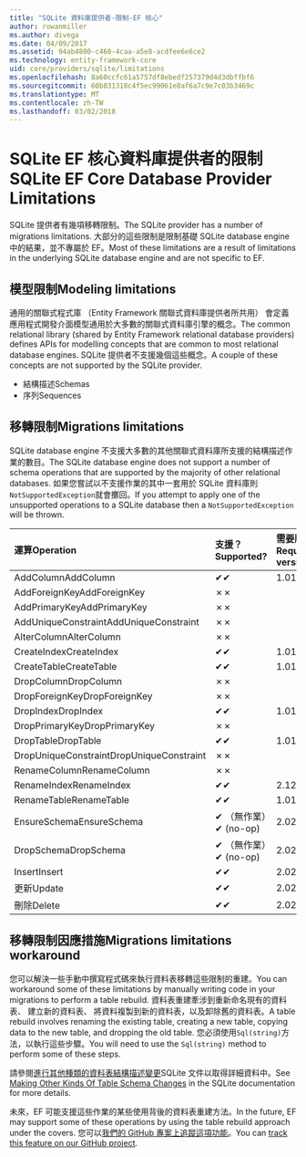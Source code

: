 ```yaml
---
title: "SQLite 資料庫提供者-限制-EF 核心"
author: rowanmiller
ms.author: divega
ms.date: 04/09/2017
ms.assetid: 94ab4800-c460-4caa-a5e8-acdfee6e6ce2
ms.technology: entity-framework-core
uid: core/providers/sqlite/limitations
ms.openlocfilehash: 8a60ccfc61a5757df8ebedf257379d4d3dbffbf6
ms.sourcegitcommit: 60b831318c4f5ec99061e8af6a7c9e7c03b3469c
ms.translationtype: MT
ms.contentlocale: zh-TW
ms.lasthandoff: 03/02/2018
---
```

# <a name="sqlite-ef-core-database-provider-limitations"></a><span data-ttu-id="50bc8-102">SQLite EF 核心資料庫提供者的限制</span><span class="sxs-lookup"><span data-stu-id="50bc8-102">SQLite EF Core Database Provider Limitations</span></span>

<span data-ttu-id="50bc8-103">SQLite 提供者有幾項移轉限制。</span><span class="sxs-lookup"><span data-stu-id="50bc8-103">The SQLite provider has a number of migrations limitations.</span></span> <span data-ttu-id="50bc8-104">大部分的這些限制是限制基礎 SQLite database engine 中的結果，並不專屬於 EF。</span><span class="sxs-lookup"><span data-stu-id="50bc8-104">Most of these limitations are a result of limitations in the underlying SQLite database engine and are not specific to EF.</span></span>

## <a name="modeling-limitations"></a><span data-ttu-id="50bc8-105">模型限制</span><span class="sxs-lookup"><span data-stu-id="50bc8-105">Modeling limitations</span></span>

<span data-ttu-id="50bc8-106">通用的關聯式程式庫 （Entity Framework 關聯式資料庫提供者所共用） 會定義應用程式開發介面模型通用於大多數的關聯式資料庫引擎的概念。</span><span class="sxs-lookup"><span data-stu-id="50bc8-106">The common relational library (shared by Entity Framework relational database providers) defines APIs for modelling concepts that are common to most relational database engines.</span></span> <span data-ttu-id="50bc8-107">SQLite 提供者不支援幾個這些概念。</span><span class="sxs-lookup"><span data-stu-id="50bc8-107">A couple of these concepts are not supported by the SQLite provider.</span></span>

* <span data-ttu-id="50bc8-108">結構描述</span><span class="sxs-lookup"><span data-stu-id="50bc8-108">Schemas</span></span>
* <span data-ttu-id="50bc8-109">序列</span><span class="sxs-lookup"><span data-stu-id="50bc8-109">Sequences</span></span>

## <a name="migrations-limitations"></a><span data-ttu-id="50bc8-110">移轉限制</span><span class="sxs-lookup"><span data-stu-id="50bc8-110">Migrations limitations</span></span>

<span data-ttu-id="50bc8-111">SQLite database engine 不支援大多數的其他關聯式資料庫所支援的結構描述作業的數目。</span><span class="sxs-lookup"><span data-stu-id="50bc8-111">The SQLite database engine does not support a number of schema operations that are supported by the majority of other relational databases.</span></span> <span data-ttu-id="50bc8-112">如果您嘗試以不支援作業的其中一套用於 SQLite 資料庫則`NotSupportedException`就會擲回。</span><span class="sxs-lookup"><span data-stu-id="50bc8-112">If you attempt to apply one of the unsupported operations to a SQLite database then a `NotSupportedException` will be thrown.</span></span>

| <span data-ttu-id="50bc8-113">運算</span><span class="sxs-lookup"><span data-stu-id="50bc8-113">Operation</span></span>            | <span data-ttu-id="50bc8-114">支援？</span><span class="sxs-lookup"><span data-stu-id="50bc8-114">Supported?</span></span> | <span data-ttu-id="50bc8-115">需要版本</span><span class="sxs-lookup"><span data-stu-id="50bc8-115">Requires version</span></span> |
|:---------------------|:-----------|:-----------------|
| <span data-ttu-id="50bc8-116">AddColumn</span><span class="sxs-lookup"><span data-stu-id="50bc8-116">AddColumn</span></span>            | <span data-ttu-id="50bc8-117">✔</span><span class="sxs-lookup"><span data-stu-id="50bc8-117">✔</span></span>          | <span data-ttu-id="50bc8-118">1.0</span><span class="sxs-lookup"><span data-stu-id="50bc8-118">1.0</span></span>              |
| <span data-ttu-id="50bc8-119">AddForeignKey</span><span class="sxs-lookup"><span data-stu-id="50bc8-119">AddForeignKey</span></span>        | <span data-ttu-id="50bc8-120">✗</span><span class="sxs-lookup"><span data-stu-id="50bc8-120">✗</span></span>          |                  |
| <span data-ttu-id="50bc8-121">AddPrimaryKey</span><span class="sxs-lookup"><span data-stu-id="50bc8-121">AddPrimaryKey</span></span>        | <span data-ttu-id="50bc8-122">✗</span><span class="sxs-lookup"><span data-stu-id="50bc8-122">✗</span></span>          |                  |
| <span data-ttu-id="50bc8-123">AddUniqueConstraint</span><span class="sxs-lookup"><span data-stu-id="50bc8-123">AddUniqueConstraint</span></span>  | <span data-ttu-id="50bc8-124">✗</span><span class="sxs-lookup"><span data-stu-id="50bc8-124">✗</span></span>          |                  |
| <span data-ttu-id="50bc8-125">AlterColumn</span><span class="sxs-lookup"><span data-stu-id="50bc8-125">AlterColumn</span></span>          | <span data-ttu-id="50bc8-126">✗</span><span class="sxs-lookup"><span data-stu-id="50bc8-126">✗</span></span>          |                  |
| <span data-ttu-id="50bc8-127">CreateIndex</span><span class="sxs-lookup"><span data-stu-id="50bc8-127">CreateIndex</span></span>          | <span data-ttu-id="50bc8-128">✔</span><span class="sxs-lookup"><span data-stu-id="50bc8-128">✔</span></span>          | <span data-ttu-id="50bc8-129">1.0</span><span class="sxs-lookup"><span data-stu-id="50bc8-129">1.0</span></span>              |
| <span data-ttu-id="50bc8-130">CreateTable</span><span class="sxs-lookup"><span data-stu-id="50bc8-130">CreateTable</span></span>          | <span data-ttu-id="50bc8-131">✔</span><span class="sxs-lookup"><span data-stu-id="50bc8-131">✔</span></span>          | <span data-ttu-id="50bc8-132">1.0</span><span class="sxs-lookup"><span data-stu-id="50bc8-132">1.0</span></span>              |
| <span data-ttu-id="50bc8-133">DropColumn</span><span class="sxs-lookup"><span data-stu-id="50bc8-133">DropColumn</span></span>           | <span data-ttu-id="50bc8-134">✗</span><span class="sxs-lookup"><span data-stu-id="50bc8-134">✗</span></span>          |                  |
| <span data-ttu-id="50bc8-135">DropForeignKey</span><span class="sxs-lookup"><span data-stu-id="50bc8-135">DropForeignKey</span></span>       | <span data-ttu-id="50bc8-136">✗</span><span class="sxs-lookup"><span data-stu-id="50bc8-136">✗</span></span>          |                  |
| <span data-ttu-id="50bc8-137">DropIndex</span><span class="sxs-lookup"><span data-stu-id="50bc8-137">DropIndex</span></span>            | <span data-ttu-id="50bc8-138">✔</span><span class="sxs-lookup"><span data-stu-id="50bc8-138">✔</span></span>          | <span data-ttu-id="50bc8-139">1.0</span><span class="sxs-lookup"><span data-stu-id="50bc8-139">1.0</span></span>              |
| <span data-ttu-id="50bc8-140">DropPrimaryKey</span><span class="sxs-lookup"><span data-stu-id="50bc8-140">DropPrimaryKey</span></span>       | <span data-ttu-id="50bc8-141">✗</span><span class="sxs-lookup"><span data-stu-id="50bc8-141">✗</span></span>          |                  |
| <span data-ttu-id="50bc8-142">DropTable</span><span class="sxs-lookup"><span data-stu-id="50bc8-142">DropTable</span></span>            | <span data-ttu-id="50bc8-143">✔</span><span class="sxs-lookup"><span data-stu-id="50bc8-143">✔</span></span>          | <span data-ttu-id="50bc8-144">1.0</span><span class="sxs-lookup"><span data-stu-id="50bc8-144">1.0</span></span>              |
| <span data-ttu-id="50bc8-145">DropUniqueConstraint</span><span class="sxs-lookup"><span data-stu-id="50bc8-145">DropUniqueConstraint</span></span> | <span data-ttu-id="50bc8-146">✗</span><span class="sxs-lookup"><span data-stu-id="50bc8-146">✗</span></span>          |                  |
| <span data-ttu-id="50bc8-147">RenameColumn</span><span class="sxs-lookup"><span data-stu-id="50bc8-147">RenameColumn</span></span>         | <span data-ttu-id="50bc8-148">✗</span><span class="sxs-lookup"><span data-stu-id="50bc8-148">✗</span></span>          |                  |
| <span data-ttu-id="50bc8-149">RenameIndex</span><span class="sxs-lookup"><span data-stu-id="50bc8-149">RenameIndex</span></span>          | <span data-ttu-id="50bc8-150">✔</span><span class="sxs-lookup"><span data-stu-id="50bc8-150">✔</span></span>          | <span data-ttu-id="50bc8-151">2.1</span><span class="sxs-lookup"><span data-stu-id="50bc8-151">2.1</span></span>              |
| <span data-ttu-id="50bc8-152">RenameTable</span><span class="sxs-lookup"><span data-stu-id="50bc8-152">RenameTable</span></span>          | <span data-ttu-id="50bc8-153">✔</span><span class="sxs-lookup"><span data-stu-id="50bc8-153">✔</span></span>          | <span data-ttu-id="50bc8-154">1.0</span><span class="sxs-lookup"><span data-stu-id="50bc8-154">1.0</span></span>              |
| <span data-ttu-id="50bc8-155">EnsureSchema</span><span class="sxs-lookup"><span data-stu-id="50bc8-155">EnsureSchema</span></span>         | <span data-ttu-id="50bc8-156">✔ （無作業）</span><span class="sxs-lookup"><span data-stu-id="50bc8-156">✔ (no-op)</span></span>  | <span data-ttu-id="50bc8-157">2.0</span><span class="sxs-lookup"><span data-stu-id="50bc8-157">2.0</span></span>              |
| <span data-ttu-id="50bc8-158">DropSchema</span><span class="sxs-lookup"><span data-stu-id="50bc8-158">DropSchema</span></span>           | <span data-ttu-id="50bc8-159">✔ （無作業）</span><span class="sxs-lookup"><span data-stu-id="50bc8-159">✔ (no-op)</span></span>  | <span data-ttu-id="50bc8-160">2.0</span><span class="sxs-lookup"><span data-stu-id="50bc8-160">2.0</span></span>              |
| <span data-ttu-id="50bc8-161">Insert</span><span class="sxs-lookup"><span data-stu-id="50bc8-161">Insert</span></span>               | <span data-ttu-id="50bc8-162">✔</span><span class="sxs-lookup"><span data-stu-id="50bc8-162">✔</span></span>          | <span data-ttu-id="50bc8-163">2.0</span><span class="sxs-lookup"><span data-stu-id="50bc8-163">2.0</span></span>              |
| <span data-ttu-id="50bc8-164">更新</span><span class="sxs-lookup"><span data-stu-id="50bc8-164">Update</span></span>               | <span data-ttu-id="50bc8-165">✔</span><span class="sxs-lookup"><span data-stu-id="50bc8-165">✔</span></span>          | <span data-ttu-id="50bc8-166">2.0</span><span class="sxs-lookup"><span data-stu-id="50bc8-166">2.0</span></span>              |
| <span data-ttu-id="50bc8-167">刪除</span><span class="sxs-lookup"><span data-stu-id="50bc8-167">Delete</span></span>               | <span data-ttu-id="50bc8-168">✔</span><span class="sxs-lookup"><span data-stu-id="50bc8-168">✔</span></span>          | <span data-ttu-id="50bc8-169">2.0</span><span class="sxs-lookup"><span data-stu-id="50bc8-169">2.0</span></span>              |

## <a name="migrations-limitations-workaround"></a><span data-ttu-id="50bc8-170">移轉限制因應措施</span><span class="sxs-lookup"><span data-stu-id="50bc8-170">Migrations limitations workaround</span></span>

<span data-ttu-id="50bc8-171">您可以解決一些手動中撰寫程式碼來執行資料表移轉這些限制的重建。</span><span class="sxs-lookup"><span data-stu-id="50bc8-171">You can workaround some of these limitations by manually writing code in your migrations to perform a table rebuild.</span></span> <span data-ttu-id="50bc8-172">資料表重建牽涉到重新命名現有的資料表、 建立新的資料表、 將資料複製到新的資料表，以及卸除舊的資料表。</span><span class="sxs-lookup"><span data-stu-id="50bc8-172">A table rebuild involves renaming the existing table, creating a new table, copying data to the new table, and dropping the old table.</span></span> <span data-ttu-id="50bc8-173">您必須使用`Sql(string)`方法，以執行這些步驟。</span><span class="sxs-lookup"><span data-stu-id="50bc8-173">You will need to use the `Sql(string)` method to perform some of these steps.</span></span>

<span data-ttu-id="50bc8-174">請參閱[進行其他種類的資料表結構描述變更](http://sqlite.org/lang_altertable.html#otheralter)SQLite 文件以取得詳細資料中。</span><span class="sxs-lookup"><span data-stu-id="50bc8-174">See [Making Other Kinds Of Table Schema Changes](http://sqlite.org/lang_altertable.html#otheralter) in the SQLite documentation for more details.</span></span>

<span data-ttu-id="50bc8-175">未來，EF 可能支援這些作業的某些使用背後的資料表重建方法。</span><span class="sxs-lookup"><span data-stu-id="50bc8-175">In the future, EF may support some of these operations by using the table rebuild approach under the covers.</span></span> <span data-ttu-id="50bc8-176">您可以[我們的 GitHub 專案上追蹤這項功能](https://github.com/aspnet/EntityFrameworkCore/issues/329)。</span><span class="sxs-lookup"><span data-stu-id="50bc8-176">You can [track this feature on our GitHub project](https://github.com/aspnet/EntityFrameworkCore/issues/329).</span></span>
